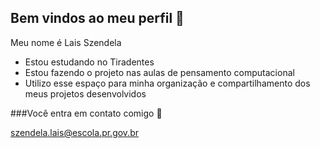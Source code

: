 ## Bem vindos ao meu perfil 🧡

Meu nome é Lais Szendela

- Estou estudando no Tiradentes
- Estou fazendo o projeto nas aulas de pensamento computacional
- Utilizo esse espaço para minha organização e compartilhamento dos meus projetos desenvolvidos

###Você entra em contato comigo 📧

szendela.lais@escola.pr.gov.br
